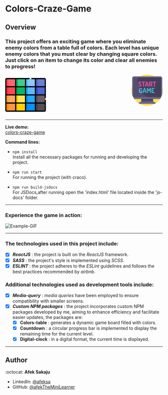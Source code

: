 # Colors-Craze-Game

## Overview

### This project offers an exciting game where you eliminate enemy colors from a table full of colors. Each level has unique enemy colors that you must clear by changing square colors. Just click on an item to change its color and clear all enemies to progress! <br />

<img src="./readme-resources/colors.png" width=130px height=130px align="center">
<img src="./readme-resources/game.png" width=100px height=100px align="right">

---

**Live demo:**</br>[colors-craze-game](http://afektheminilearner.github.io/colors-craze-game)

**Command lines:**

- `npm install` <br /> Install all the necessary packages for running and developing the project.
- `npm run start`<br /> For running the project (with craco).

- `npm run build-jsdocs`<br />For JSDocs,after running open the 'index.html' file located inside the 'js-docs' folder.

---

### **Experience the game in action:**

![Example-GIF](./readme-resources/game-gif.gif)

---

### The technologies used in this project include:

- [x] _**ReactJS**_ : the project is built on the _ReactJS_ framework.
- [x] _**SASS**_ : the project's style is implemented using _SCSS_.
- [x] _**ESLINT**_ : the project adheres to the _ESLint_ guidelines and follows the best practices recommended by _airbnb_.

### Additional technologies used as development tools include:

- [x] _**Media-query**_ : _media queries_ have been employed to ensure compatibility with smaller screens.
- [x] _**Custom NPM packages**_ : the project incorporates custom NPM packages developed by me, aiming to enhance efficiency and facilitate easier updates, the packages are:
  - [x] **Colors-table** : generates a dynamic game board filled with colors.
  - [x] **Countdown** : a circular progress bar is implemented to display the remaining time for the current level.
  - [x] **Digital-clock** : in a digital format, the current time is displayed.

---

## Author

:octocat: **Afek Sakaju**

- LinkedIn: [@afeksa](https://www.linkedin.com/in/afeksa/)
- GitHub: [@afekTheMiniLearner](https://github.com/afekTheMiniLearner)
